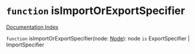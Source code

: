 # `function` isImportOrExportSpecifier

[Documentation Index](../README.md)

`function` isImportOrExportSpecifier(node: [Node](../interface.Node/README.md)): node `is` ExportSpecifier | ImportSpecifier